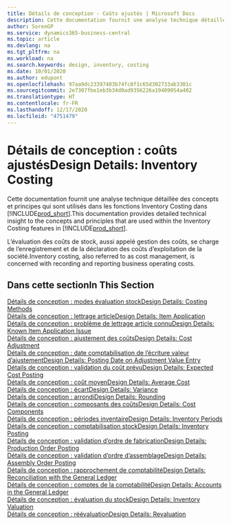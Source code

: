 ```yaml
---
title: Détails de conception - Coûts ajustés | Microsoft Docs
description: Cette documentation fournit une analyse technique détaillée des concepts et principes qui sont utilisés dans les fonctions Inventory Costing dans Business Central.
author: SorenGP
ms.service: dynamics365-business-central
ms.topic: article
ms.devlang: na
ms.tgt_pltfrm: na
ms.workload: na
ms.search.keywords: design, inventory, costing
ms.date: 10/01/2020
ms.author: edupont
ms.openlocfilehash: 97aa9dc23397403b74fc8f1c65d302733ab3301c
ms.sourcegitcommit: 2e7307fbe1eb3b34d0ad9356226a19409054a402
ms.translationtype: HT
ms.contentlocale: fr-FR
ms.lasthandoff: 12/17/2020
ms.locfileid: "4751479"
---
```

# <a name="design-details-inventory-costing"></a><span data-ttu-id="9725d-103">Détails de conception : coûts ajustés</span><span class="sxs-lookup"><span data-stu-id="9725d-103">Design Details: Inventory Costing</span></span>
<span data-ttu-id="9725d-104">Cette documentation fournit une analyse technique détaillée des concepts et principes qui sont utilisés dans les fonctions Inventory Costing dans [!INCLUDE[prod_short](includes/prod_short.md)].</span><span class="sxs-lookup"><span data-stu-id="9725d-104">This documentation provides detailed technical insight to the concepts and principles that are used within the Inventory Costing features in [!INCLUDE[prod_short](includes/prod_short.md)].</span></span>  

<span data-ttu-id="9725d-105">L’évaluation des coûts de stock, aussi appelé gestion des coûts, se charge de l’enregistrement et de la déclaration des coûts d’exploitation de la société.</span><span class="sxs-lookup"><span data-stu-id="9725d-105">Inventory costing, also referred to as cost management, is concerned with recording and reporting business operating costs.</span></span>  

## <a name="in-this-section"></a><span data-ttu-id="9725d-106">Dans cette section</span><span class="sxs-lookup"><span data-stu-id="9725d-106">In This Section</span></span>  
[<span data-ttu-id="9725d-107">Détails de conception : modes évaluation stock</span><span class="sxs-lookup"><span data-stu-id="9725d-107">Design Details: Costing Methods</span></span>](design-details-costing-methods.md)  
[<span data-ttu-id="9725d-108">Détails de conception : lettrage article</span><span class="sxs-lookup"><span data-stu-id="9725d-108">Design Details: Item Application</span></span>](design-details-item-application.md)  
[<span data-ttu-id="9725d-109">Détails de conception : problème de lettrage article connu</span><span class="sxs-lookup"><span data-stu-id="9725d-109">Design Details: Known Item Application Issue</span></span>](design-details-inventory-zero-level-open-item-ledger-entries.md)  
[<span data-ttu-id="9725d-110">Détails de conception : ajustement des coûts</span><span class="sxs-lookup"><span data-stu-id="9725d-110">Design Details: Cost Adjustment</span></span>](design-details-cost-adjustment.md)  
[<span data-ttu-id="9725d-111">Détails de conception : date comptabilisation de l’écriture valeur d’ajustement</span><span class="sxs-lookup"><span data-stu-id="9725d-111">Design Details: Posting Date on Adjustment Value Entry</span></span>](design-details-inventory-adjustment-value-entry-posting-date.md)  
[<span data-ttu-id="9725d-112">Détails de conception : validation du coût prévu</span><span class="sxs-lookup"><span data-stu-id="9725d-112">Design Details: Expected Cost Posting</span></span>](design-details-expected-cost-posting.md)  
[<span data-ttu-id="9725d-113">Détails de conception : coût moyen</span><span class="sxs-lookup"><span data-stu-id="9725d-113">Design Details: Average Cost</span></span>](design-details-average-cost.md)  
[<span data-ttu-id="9725d-114">Détails de conception : écart</span><span class="sxs-lookup"><span data-stu-id="9725d-114">Design Details: Variance</span></span>](design-details-variance.md)  
[<span data-ttu-id="9725d-115">Détails de conception : arrondi</span><span class="sxs-lookup"><span data-stu-id="9725d-115">Design Details: Rounding</span></span>](design-details-rounding.md)  
[<span data-ttu-id="9725d-116">Détails de conception : composants des coûts</span><span class="sxs-lookup"><span data-stu-id="9725d-116">Design Details: Cost Components</span></span>](design-details-cost-components.md)  
[<span data-ttu-id="9725d-117">Détails de conception : périodes inventaire</span><span class="sxs-lookup"><span data-stu-id="9725d-117">Design Details: Inventory Periods</span></span>](design-details-inventory-periods.md)  
[<span data-ttu-id="9725d-118">Détails de conception : comptabilisation stock</span><span class="sxs-lookup"><span data-stu-id="9725d-118">Design Details: Inventory Posting</span></span>](design-details-inventory-posting.md)  
[<span data-ttu-id="9725d-119">Détails de conception : validation d’ordre de fabrication</span><span class="sxs-lookup"><span data-stu-id="9725d-119">Design Details: Production Order Posting</span></span>](design-details-production-order-posting.md)  
[<span data-ttu-id="9725d-120">Détails de conception : validation d’ordre d’assemblage</span><span class="sxs-lookup"><span data-stu-id="9725d-120">Design Details: Assembly Order Posting</span></span>](design-details-assembly-order-posting.md)  
[<span data-ttu-id="9725d-121">Détails de conception : rapprochement de comptabilité</span><span class="sxs-lookup"><span data-stu-id="9725d-121">Design Details: Reconciliation with the General Ledger</span></span>](design-details-reconciliation-with-the-general-ledger.md)  
[<span data-ttu-id="9725d-122">Détails de conception : comptes de la comptabilité</span><span class="sxs-lookup"><span data-stu-id="9725d-122">Design Details: Accounts in the General Ledger</span></span>](design-details-accounts-in-the-general-ledger.md)  
[<span data-ttu-id="9725d-123">Détails de conception : évaluation du stock</span><span class="sxs-lookup"><span data-stu-id="9725d-123">Design Details: Inventory Valuation</span></span>](design-details-inventory-valuation.md)  
[<span data-ttu-id="9725d-124">Détails de conception : réévaluation</span><span class="sxs-lookup"><span data-stu-id="9725d-124">Design Details: Revaluation</span></span>](design-details-revaluation.md)
